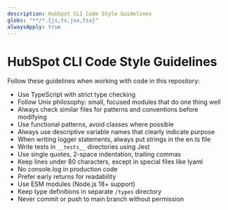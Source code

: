 ```yaml
---
description: HubSpot CLI Code Style Guidelines
globs: "**/*.{js,ts,jsx,tsx}"
alwaysApply: true
---
```


# HubSpot CLI Code Style Guidelines

Follow these guidelines when working with code in this repository:

- Use TypeScript with strict type checking
- Follow Unix philosophy: small, focused modules that do one thing well
- Always check similar files for patterns and conventions before modifying
- Use functional patterns, avoid classes where possible
- Always use descriptive variable names that clearly indicate purpose
- When writing logger statements, always put strings in the en.ts file
- Write tests in `__tests__` directories using Jest
- Use single quotes, 2-space indentation, trailing commas
- Keep lines under 80 characters, except in special files like lyaml
- No console.log in production code
- Prefer early returns for readability
- Use ESM modules (Node.js 18+ support)
- Keep type definitions in separate `/types` directory
- Never commit or push to main branch without permission